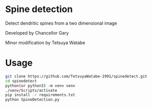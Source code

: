 
# Spine detection
Detect dendritic spines from a two dimensional image

Developed by Chancellor Gary

Minor modification by Tetsuya Watabe

# Usage

```bash
git clone https://github.com/TetsuyaWatabe-1991/spinedetect.git
cd spinedetect
python(or python3) -m venv venv
./venv/Scripts/activate
pip install -r requirements.txt
python SpineDetection.py
```

